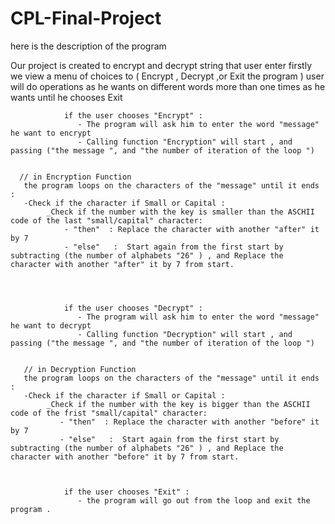 # CPL-Final-Project
here is the description of the program

Our project is created to encrypt and decrypt string that user enter 
 firstly we view a menu of choices to ( Encrypt , Decrypt ,or Exit the program ) 
        user will do operations as he wants on different words more than one times as he wants until he chooses Exit 
        
        
                if the user chooses "Encrypt" : 
                   - The program will ask him to enter the word "message" he want to encrypt 
                   - Calling function "Encryption" will start , and passing ("the message ", and "the number of iteration of the loop ") 
                   
                   
      // in Encryption Function 
       the program loops on the characters of the "message" until it ends : 
       -Check if the character if Small or Capital :
            _Check if the number with the key is smaller than the ASCHII code of the last "small/capital" character:
                - "then"  : Replace the character with another "after" it by 7
                - "else"   :  Start again from the first start by subtracting (the number of alphabets "26" ) , and Replace the character with another "after" it by 7 from start.
                
                
                
                
                if the user chooses "Decrypt" : 
                   - The program will ask him to enter the word "message" he want to decrypt 
                   - Calling function "Decryption" will start , and passing ("the message ", and "the number of iteration of the loop ") 
                
                
       // in Decryption Function 
       the program loops on the characters of the "message" until it ends : 
       -Check if the character if Small or Capital :
            _Check if the number with the key is bigger than the ASCHII code of the frist "small/capital" character:
               - "then"  : Replace the character with another "before" it by 7
               - "else"   :  Start again from the first start by subtracting (the number of alphabets "26" ) , and Replace the character with another "before" it by 7 from start.
                
               
               
                if the user chooses "Exit" :
                   - the program will go out from the loop and exit the program .

               
               
          

        
                 
